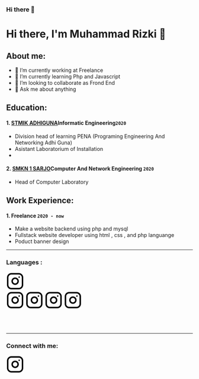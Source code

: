 ### Hi there 👋

# Hi there, I'm Muhammad Rizki 👋
## About me:
- 🔭 I’m currently working at Freelance
- 🌱 I’m currently learning Php and Javascript
- 👯 I’m looking to collaborate as Frond End
- 💬 Ask me about anything

## Education:

#### 1. [STMIK ADHIGUNA](https://www.stmikadhiguna.ac.id)Informatic Engineering`2020`
   - Division head of learning PENA (Programing Engineering And Networking Adhi Guna)
   - Asistant Laboratorium of Installation
   - 
 #### 2. [SMKN 1 SARJO](www.smkn1sarjo.sch.id)Computer And Network Engineering `2020`
   - Head of Computer Laboratory

## Work Experience:
#### 1. Freelance `2020 - now`
  - Make a website backend using php and mysql 
  - Fullstack website developer using html , css , and php languange
  - Poduct banner design

---

### Languages :

[![website](./img/instagram-light.svg)](https://instagram.com/m_rizkii28)<br>
[![website](./img/instagram-light.svg)](https://instagram.com/m_rizkii28)
[![website](./img/instagram-light.svg)](https://instagram.com/m_rizkii28)
[![website](./img/instagram-light.svg)](https://instagram.com/m_rizkii28)
[![website](./img/instagram-light.svg)](https://instagram.com/m_rizkii28)

<br />
<br />

---
### Connect with me:


[![website](./img/instagram-light.svg)](https://instagram.com/m_rizkii28)




[webdev]: https://github.com/MRizki28/MRizki28
